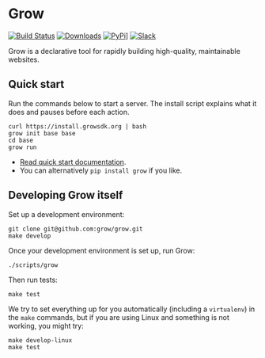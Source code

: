# Grow
[![Build Status](https://api.travis-ci.org/grow/grow.svg)](https://travis-ci.org/grow/grow) [![Downloads](https://img.shields.io/github/downloads/grow/grow/total.svg)](https://github.com/grow/grow/releases) [![PyPi](https://img.shields.io/pypi/v/grow.svg)](https://pypi.python.org/pypi/grow)] [![Slack](https://growsdk.herokuapp.com/badge.svg)](https://growsdk.herokuapp.com)

Grow is a declarative tool for rapidly building high-quality, maintainable
websites.

## Quick start

Run the commands below to start a server. The install script explains what
it does and pauses before each action.

```
curl https://install.growsdk.org | bash
grow init base base
cd base
grow run
```

- [Read quick start documentation](https://grow.io/docs/).
- You can alternatively `pip install grow` if you like.

## Developing Grow itself

Set up a development environment:

```
git clone git@github.com:grow/grow.git
make develop
```

Once your development environment is set up, run Grow:

```
./scripts/grow
```

Then run tests:

```
make test
```

We try to set everything up for you automatically (including a `virtualenv`) in
the `make` commands, but if you are using Linux and something is not working,
you might try:

```
make develop-linux
make test
```
